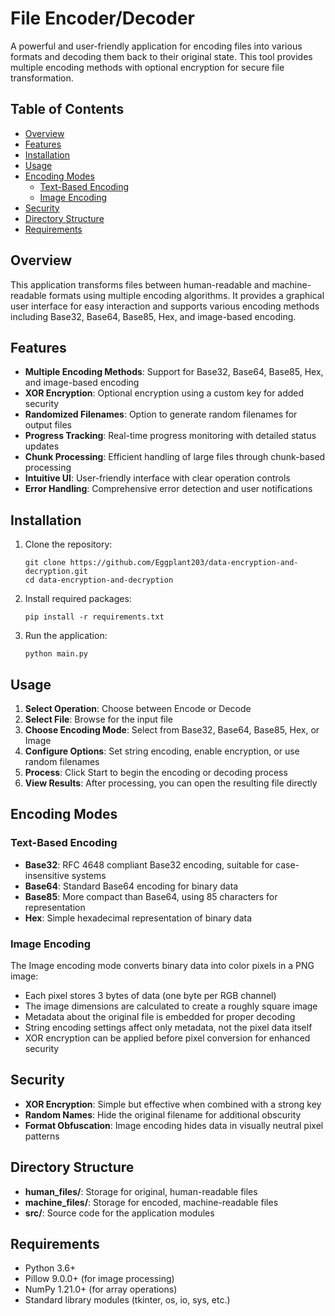 # File Encoder/Decoder

A powerful and user-friendly application for encoding files into various formats and decoding them back to their original state. This tool provides multiple encoding methods with optional encryption for secure file transformation.

## Table of Contents

- [Overview](#overview)
- [Features](#features)
- [Installation](#installation)
- [Usage](#usage)
- [Encoding Modes](#encoding-modes)
  - [Text-Based Encoding](#text-based-encoding)
  - [Image Encoding](#image-encoding)
- [Security](#security)
- [Directory Structure](#directory-structure)
- [Requirements](#requirements)

## Overview

This application transforms files between human-readable and machine-readable formats using multiple encoding algorithms. It provides a graphical user interface for easy interaction and supports various encoding methods including Base32, Base64, Base85, Hex, and image-based encoding.

## Features

- **Multiple Encoding Methods**: Support for Base32, Base64, Base85, Hex, and image-based encoding
- **XOR Encryption**: Optional encryption using a custom key for added security
- **Randomized Filenames**: Option to generate random filenames for output files
- **Progress Tracking**: Real-time progress monitoring with detailed status updates
- **Chunk Processing**: Efficient handling of large files through chunk-based processing
- **Intuitive UI**: User-friendly interface with clear operation controls
- **Error Handling**: Comprehensive error detection and user notifications

## Installation

1. Clone the repository:

   ```
   git clone https://github.com/Eggplant203/data-encryption-and-decryption.git
   cd data-encryption-and-decryption
   ```

2. Install required packages:

   ```
   pip install -r requirements.txt
   ```

3. Run the application:
   ```
   python main.py
   ```

## Usage

1. **Select Operation**: Choose between Encode or Decode
2. **Select File**: Browse for the input file
3. **Choose Encoding Mode**: Select from Base32, Base64, Base85, Hex, or Image
4. **Configure Options**: Set string encoding, enable encryption, or use random filenames
5. **Process**: Click Start to begin the encoding or decoding process
6. **View Results**: After processing, you can open the resulting file directly

## Encoding Modes

### Text-Based Encoding

- **Base32**: RFC 4648 compliant Base32 encoding, suitable for case-insensitive systems
- **Base64**: Standard Base64 encoding for binary data
- **Base85**: More compact than Base64, using 85 characters for representation
- **Hex**: Simple hexadecimal representation of binary data

### Image Encoding

The Image encoding mode converts binary data into color pixels in a PNG image:

- Each pixel stores 3 bytes of data (one byte per RGB channel)
- The image dimensions are calculated to create a roughly square image
- Metadata about the original file is embedded for proper decoding
- String encoding settings affect only metadata, not the pixel data itself
- XOR encryption can be applied before pixel conversion for enhanced security

## Security

- **XOR Encryption**: Simple but effective when combined with a strong key
- **Random Names**: Hide the original filename for additional obscurity
- **Format Obfuscation**: Image encoding hides data in visually neutral pixel patterns

## Directory Structure

- **human_files/**: Storage for original, human-readable files
- **machine_files/**: Storage for encoded, machine-readable files
- **src/**: Source code for the application modules

## Requirements

- Python 3.6+
- Pillow 9.0.0+ (for image processing)
- NumPy 1.21.0+ (for array operations)
- Standard library modules (tkinter, os, io, sys, etc.)
